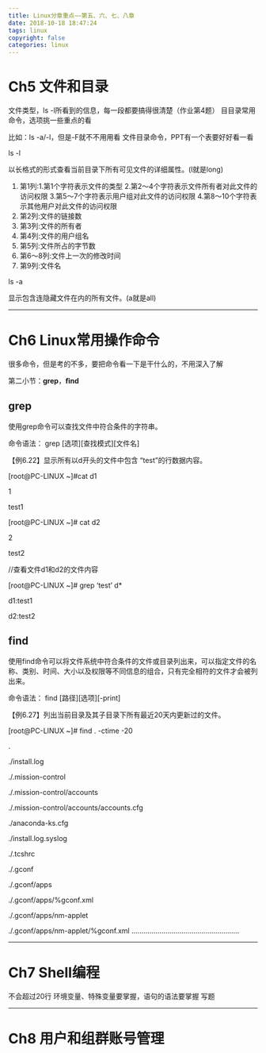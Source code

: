 ```yaml
---
title: Linux分章重点——第五、六、七、八章
date: 2018-10-18 18:47:24
tags: linux
copyright: false
categories: linux
---
```


# Ch5 文件和目录

文件类型，ls -l所看到的信息，每一段都要搞得很清楚（作业第4题） ⽬目录常用命令，选项挑一些重点的看

比如：ls -a/-l，但是-F就不不⽤用看
文件目录命令，PPT有一个表要好好看一看


ls -l

以长格式的形式查看当前目录下所有可见文件的详细属性。(l就是long)
​    
1. 第1列:1.第1个字符表示文件的类型  2.第2～4个字符表示文件所有者对此文件的访问权限 3.第5～7个字符表示用户组对此文件的访问权限  4.第8～10个字符表示其他用户对此文件的访问权限
2. 第2列:文件的链接数 
3. 第3列:文件的所有者
4. 第4列:文件的用户组名 
5. 第5列:文件所占的字节数  
6. 第6～8列:文件上一次的修改时间
7. 第9列:文件名

ls -a

显示包含连隐藏文件在内的所有文件。(a就是all)

------
# Ch6 Linux常用操作命令

很多命令，但是考的不多，要把命令看一下是干什么的，不用深入了解

第二小节：**grep**，**ﬁnd** 
## grep

使用grep命令可以查找文件中符合条件的字符串。

命令语法：
grep [选项][查找模式][文件名]

【例6.22】显示所有以d开头的文件中包含 “test”的行数据内容。

[root@PC-LINUX ~]#cat d1

1

test1

[root@PC-LINUX ~]# cat d2

2

test2

//查看文件d1和d2的文件内容

[root@PC-LINUX ~]# grep ‘test’ d*

d1:test1

d2:test2

## find

使用find命令可以将文件系统中符合条件的文件或目录列出来，可以指定文件的名称、类别、时间、大小以及权限等不同信息的组合，只有完全相符的文件才会被列出来。

命令语法：
find [路径][选项][-print]

【例6.27】列出当前目录及其子目录下所有最近20天内更新过的文件。

[root@PC-LINUX ~]# find . -ctime -20

.

./install.log

./.mission-control

./.mission-control/accounts

./.mission-control/accounts/accounts.cfg 

./anaconda-ks.cfg

./install.log.syslog

./.tcshrc

./.gconf

./.gconf/apps

./.gconf/apps/%gconf.xml

./.gconf/apps/nm-applet

./.gconf/apps/nm-applet/%gconf.xml 
………………………………………………

------
# Ch7 Shell编程
不会超过20行 
环境变量、特殊变量要掌握，语句的语法要掌握
写题

------

# Ch8 用户和组群账号管理
